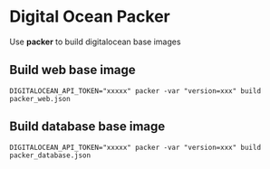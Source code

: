 # Digital Ocean Packer

Use **packer** to build digitalocean base images


## Build web base image

```
DIGITALOCEAN_API_TOKEN="xxxxx" packer -var "version=xxx" build packer_web.json
```

## Build database base image

```
DIGITALOCEAN_API_TOKEN="xxxxx" packer -var "version=xxx" build packer_database.json
```
